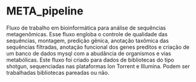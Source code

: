 # META_pipeline
Fluxo de trabalho em bioinformática para análise de sequências metagenômicas. Esse fluxo engloba o controle de qualidade das sequências, montagem, predição gênica, anotação taxômica das sequências filtradas, anotação funcional dos genes preditos e criação de um banco de dados mysql com a abudância de organismos e vias metabólicas. Este fluxo foi criado para dados de bibliotecas do tipo shotgun, sequenciadas nas plataformas Ion Torrent e Illumina. Podem ser trabalhadas bibliotecas pareadas ou não.

